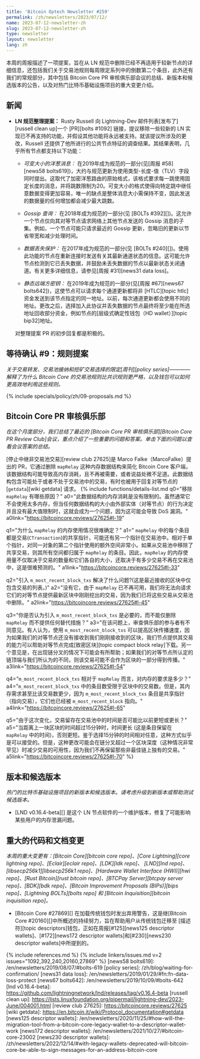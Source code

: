 ```yaml
---
title: 'Bitcoin Optech Newsletter #259'
permalink: /zh/newsletters/2023/07/12/
name: 2023-07-12-newsletter-zh
slug: 2023-07-12-newsletter-zh
type: newsletter
layout: newsletter
lang: zh
---
```

本周的周报描述了一项提案，旨在从 LN 规范中删除已经不再适用于较新节点的详细信息，还包括我们关于交易池规则每周限定系列中的倒数第二个条目，此外还有我们的常规部分，其中包括 Bitcoin Core PR 审核俱乐部会议的总结、新版本和候选版本的公告，以及对热门比特币基础设施项目的重大变更介绍。

## 新闻

- **LN 规范整理提案：** Rusty Russell 向 Lightning-Dev 邮件列表[发布了][russell clean up]一个 [PR][bolts #1092] 链接，提议移除一些较新的 LN 实现已不再支持的功能，并假设其他功能将永远被支持。就该提议所涉及的更改，Russell 还提供了他所进行的公共节点特征的调查结果。其结果表明，几乎所有节点都支持以下功能：

  - *<!--variable-sized-onion-messages-->可变大小的洋葱消息：* 在2019年成为规范的一部分(见[周报 #58][news58 bolts619])，大约与规范更新为使用类型-长度-值（TLV）字段同时提出。这取代了加密洋葱路由的原始格式，该格式要求每一跳使用固定长度的消息，并将跳数限制为20。可变大小的格式使得向特定跳中继任意数据变得更加容易，唯一的缺点是整体消息大小需保持不变，因此发送的数据量的任何增加都会减少最大跳数。

  - *<!--gossip-queries-->Gossip 查询：* 在2018年成为规范的一部分(见 [BOLTs #392][])。这允许一个节点仅向其对等节点请求网络上其他节点发送的 Gossip 消息的子集。例如，一个节点可能只请求最近的 Gossip 更新，忽略旧的更新以节省带宽和减少处理时间。

  - *<!--data-loss-protection-->数据丢失保护：* 在2017年成为规范的一部分(见 [BOLTs #240][])。使用此功能的节点在重新连接时发送有关其最新通道状态的信息。这可能允许节点检测到它已丢失数据，并鼓励未丢失数据的节点以最新状态关闭通道。有关更多详细信息，请参见[周报 #31][news31 data loss]。

  - *<!--static-remote-party-keys-->静态远端方密钥：* 在2019年成为规范的一部分(见[周报 #67][news67 bolts642])，这使节点可以请求每个通道更新都将非 [HTLC][topic htlc] 资金发送到该节点指定的同一地址。以前，每次通道更新都会使用不同的地址。更改之后，选择加入此协议并丢失数据的节点最终将至少能在所选地址回收部分资金，例如节点的[层级式确定性钱包（HD wallet）][topic bip32]地址。

  对整理提案 PR 的初步回复都是积极的。

## 等待确认 #9：规则提案

_关于交易转发、交易池接纳和挖矿交易选择的限定[周刊][policy series]————解释了为什么 Bitcoin Core 的交易池规则比共识规则更严格，以及钱包可以如何更高效地利用这些规则。_

{% include specials/policy/zh/09-proposals.md %}

## Bitcoin Core PR 审核俱乐部

*在这个月度部分，我们总结了最近的 [Bitcoin Core PR 审核俱乐部][Bitcoin Core PR Review Club]会议，重点介绍了一些重要的问题和答案。单击下面的问题以查看会议答案的总结。*

[停止中继非交易池交易][review club 27625]是 Marco Falke（MarcoFalke）提出的 PR，它通过删除 `mapRelay` 这种内存数据结构来简化 Bitcoin Core 客户端，该数据结构可能导致高内存消耗，且不再被需要，或者说益处微不足道。此数据结构包含可能处于或者不处于交易池中的交易，有时也被用于回复对等节点的 [`getdata`][wiki getdata] 请求。
{% include functions/details-list.md
  q0="<!--what-are-the-reasons-to-remove-maprelay-->移除 `mapRelay` 有哪些原因？"
  a0="此数据结构的内存消耗是没有限制的。虽然通常它不会使用太多内存，但当任何数据结构的大小由外部实体（对等节点）的行为决定并且没有最大值限制时，这就会成为一个问题，因为这可能会导致 DoS 漏洞。"
  a0link="https://bitcoincore.reviews/27625#l-19"

  q1="<!--why-is-the-memory-usage-of-maprelay-hard-to-determine-->为什么 `mapRelay` 的内存使用情况很难确定？"
  a1=" `mapRelay` 中的每个条目都是交易(`CTransaction`)的共享指针，可能还有另一个指针在交易池中。相对于单个指针，对同一对象的第二个指针使用的额外空间非常小。如果从交易池中移除了共享交易，则其所有空间都归属于 `mapRelay` 的条目。因此，`mapRelay` 的内存使用量不仅取决于交易的数量和它们各自的大小，还取决于有多少交易不再在交易池中，这是很难预测的。"
  a1link="https://bitcoincore.reviews/27625#l-33"

  q2="<!--what-problem-is-solved-by-introducing-m-most-recent-block-txs-this-is-a-list-of-only-the-transactions-in-the-most-recently-received-block-->引入 `m_most_recent_block_txs` 解决了什么问题?(这是最近接收的区块中仅包含交易的列表。)"
  a2="没有它，由于 `mapRelay` 已不再可用，我们将无法向请求它们的对等节点提供最新区块中刚刚挖出的交易，因为我们已将这些交易从交易池中删除。"
  a2link="https://bitcoincore.reviews/27625#l-45"

  q3="<!--do-you-think-it-is-necessary-to-introduce-m-most-recent-block-txs-as-opposed-to-just-removing-maprelay-without-any-replacement-->你是否认为引入 `m_most_recent_block_txs` 是必要的，而不能仅删除 `mapRelay` 而不提供任何替代措施？"
  a3="在该问题上，审查俱乐部的参与者有不同意见。有人认为，使用 `m_most_recent_block_txs` 可以提高区块传播速度，因为如果我们的对等节点还没有接收到我们刚刚接收到的区块，我们节点提供其交易的能力可以帮助对等节点完成[致密区块][topic compact block relay]下载。另一个意见是，在出现链分叉的情况下可能会有所帮助；如果我们的对等节点所认定的链顶端与我们所认为的不同，则该交易可能不会作为区块的一部分得到传播。"
  a3link="https://bitcoincore.reviews/27625#l-54"

  q4="<!--what-are-the-memory-requirements-for-m-most-recent-block-txs-compared-to-maprelay-->`m_most_recent_block_txs` 相对于 `mapRelay` 而言，对内存的要求是多少？"
  a4="`m_most_recent_block_txs` 中的条目数受限于区块中的交易数。但是，其内存需求甚至比该交易数更少，因为 `m_most_recent_block_txs` 条目是共享指针（指向交易），它们也已经被 `m_most_recent_block` 指向。"
  a4link="https://bitcoincore.reviews/27625#l-65"

  q5="<!--are-there-scenarios-in-which-transactions-would-be-made-available-for-a-shorter-or-longer-time-than-before-as-a-result-of-this-change-->由于这次变化，交易留存在交易池中的时间是否可能比以前更短或更长？"
  a5="当距离上一块区块的时间超过15分钟时，时间更长 (这是条目保留在 `mapRelay` 中的时间)，否则更短。鉴于选择15分钟的时间相对任意，这种方式似乎是可以接受的。但是，这种更改可能会在链分叉超过一个区块深度（这种情况非常罕见）时减少交易的可用性，因为我们不再保留那些非最佳链上独有的交易。"
  a5link="https://bitcoincore.reviews/27625#l-70"
%}

## 版本和候选版本

*热门的比特币基础设施项目的新版本和候选版本。请考虑升级到新版本或帮助测试候选版本。*

- [LND v0.16.4-beta][] 是这个 LN 节点软件的一个维护版本，修复了可能影响某些用户的内存泄漏问题。

## 重大的代码和文档变更

*本周的重大变更有：[Bitcoin Core][bitcoin core repo]、[Core
Lightning][core lightning repo]、[Eclair][eclair repo]、[LDK][ldk repo]、
[LND][lnd repo]、[libsecp256k1][libsecp256k1 repo]、[Hardware Wallet
Interface (HWI)][hwi repo]、[Rust Bitcoin][rust bitcoin repo]、[BTCPay
Server][btcpay server repo]、[BDK][bdk repo]、[Bitcoin Improvement
Proposals (BIPs)][bips repo]、[Lightning BOLTs][bolts repo] 和
[Bitcoin Inquisition][bitcoin inquisition repo]。*

- [Bitcoin Core #27869][] 在加载传统钱包时发出弃用警告，这是继[Bitcoin Core #20160][]中所概述的持续努力，旨在帮助用户从传统钱包迁移至 [描述符][topic descriptors]钱包，正如在周报[#125][news125 descriptor wallets]、[#172][news172 descriptor wallets]和[#230][news230 descriptor wallets]中所提到的。

{% include references.md %}
{% include linkers/issues.md v=2 issues="1092,392,240,20160,27869" %}
[news58 bolts619]: /en/newsletters/2019/08/07/#bolts-619
[policy series]: /zh/blog/waiting-for-confirmation/
[news31 data loss]: /en/newsletters/2019/01/29/#fn:fn-data-loss-protect
[news67 bolts642]: /en/newsletters/2019/10/09/#bolts-642
[lnd v0.16.4-beta]: https://github.com/lightningnetwork/lnd/releases/tag/v0.16.4-beta
[russell clean up]: https://lists.linuxfoundation.org/pipermail/lightning-dev/2023-June/004001.html
[review club 27625]: https://bitcoincore.reviews/27625
[wiki getdata]: https://en.bitcoin.it/wiki/Protocol_documentation#getdata
[news125 descriptor wallets]: /en/newsletters/2020/11/25/#how-will-the-migration-tool-from-a-bitcoin-core-legacy-wallet-to-a-descriptor-wallet-work
[news172 descriptor wallets]: /en/newsletters/2021/10/27/#bitcoin-core-23002
[news230 descriptor wallets]: /zh/newsletters/2022/12/14/#with-legacy-wallets-deprecated-will-bitcoin-core-be-able-to-sign-messages-for-an-address-bitcoin-core
